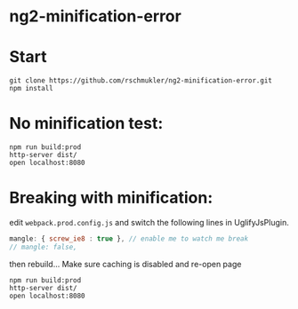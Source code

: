 # ng2-minification-error

# Start

```
git clone https://github.com/rschmukler/ng2-minification-error.git
npm install
```

# No minification test:

```
npm run build:prod
http-server dist/
open localhost:8080
```

# Breaking with minification:

edit `webpack.prod.config.js` and switch the following lines in UglifyJsPlugin.

```js
mangle: { screw_ie8 : true }, // enable me to watch me break
// mangle: false,
```

then rebuild... Make sure caching is disabled and re-open page

```
npm run build:prod
http-server dist/
open localhost:8080
```
